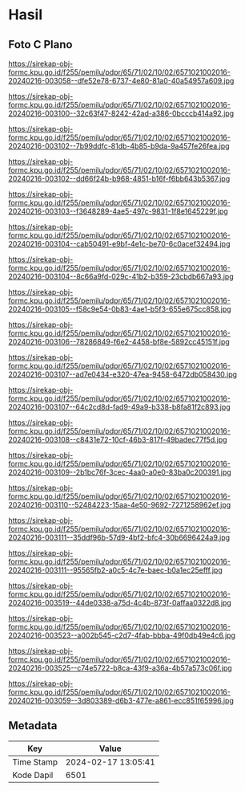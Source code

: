 # Hasil

## Foto C Plano

https://sirekap-obj-formc.kpu.go.id/f255/pemilu/pdpr/65/71/02/10/02/6571021002016-20240216-003058--dfe52e78-6737-4e80-81a0-40a54957a609.jpg

https://sirekap-obj-formc.kpu.go.id/f255/pemilu/pdpr/65/71/02/10/02/6571021002016-20240216-003100--32c63f47-8242-42ad-a386-0bcccb414a92.jpg

https://sirekap-obj-formc.kpu.go.id/f255/pemilu/pdpr/65/71/02/10/02/6571021002016-20240216-003102--7b99ddfc-81db-4b85-b9da-9a457fe26fea.jpg

https://sirekap-obj-formc.kpu.go.id/f255/pemilu/pdpr/65/71/02/10/02/6571021002016-20240216-003102--dd66f24b-b968-4851-b16f-f6bb643b5367.jpg

https://sirekap-obj-formc.kpu.go.id/f255/pemilu/pdpr/65/71/02/10/02/6571021002016-20240216-003103--f3648289-4ae5-497c-9831-1f8e1645229f.jpg

https://sirekap-obj-formc.kpu.go.id/f255/pemilu/pdpr/65/71/02/10/02/6571021002016-20240216-003104--cab50491-e9bf-4e1c-be70-6c0acef32494.jpg

https://sirekap-obj-formc.kpu.go.id/f255/pemilu/pdpr/65/71/02/10/02/6571021002016-20240216-003104--8c66a9fd-029c-41b2-b359-23cbdb667a93.jpg

https://sirekap-obj-formc.kpu.go.id/f255/pemilu/pdpr/65/71/02/10/02/6571021002016-20240216-003105--f58c9e54-0b83-4ae1-b5f3-655e675cc858.jpg

https://sirekap-obj-formc.kpu.go.id/f255/pemilu/pdpr/65/71/02/10/02/6571021002016-20240216-003106--78286849-f6e2-4458-bf8e-5892cc45151f.jpg

https://sirekap-obj-formc.kpu.go.id/f255/pemilu/pdpr/65/71/02/10/02/6571021002016-20240216-003107--ad7e0434-e320-47ea-9458-6472db058430.jpg

https://sirekap-obj-formc.kpu.go.id/f255/pemilu/pdpr/65/71/02/10/02/6571021002016-20240216-003107--64c2cd8d-fad9-49a9-b338-b8fa81f2c893.jpg

https://sirekap-obj-formc.kpu.go.id/f255/pemilu/pdpr/65/71/02/10/02/6571021002016-20240216-003108--c8431e72-10cf-46b3-817f-49badec77f5d.jpg

https://sirekap-obj-formc.kpu.go.id/f255/pemilu/pdpr/65/71/02/10/02/6571021002016-20240216-003109--2b1bc76f-3cec-4aa0-a0e0-83ba0c200391.jpg

https://sirekap-obj-formc.kpu.go.id/f255/pemilu/pdpr/65/71/02/10/02/6571021002016-20240216-003110--52484223-15aa-4e50-9692-7271258962ef.jpg

https://sirekap-obj-formc.kpu.go.id/f255/pemilu/pdpr/65/71/02/10/02/6571021002016-20240216-003111--35ddf96b-57d9-4bf2-bfc4-30b6696424a9.jpg

https://sirekap-obj-formc.kpu.go.id/f255/pemilu/pdpr/65/71/02/10/02/6571021002016-20240216-003111--95565fb2-a0c5-4c7e-baec-b0a1ec25efff.jpg

https://sirekap-obj-formc.kpu.go.id/f255/pemilu/pdpr/65/71/02/10/02/6571021002016-20240216-003519--44de0338-a75d-4c4b-873f-0affaa0322d8.jpg

https://sirekap-obj-formc.kpu.go.id/f255/pemilu/pdpr/65/71/02/10/02/6571021002016-20240216-003523--a002b545-c2d7-4fab-bbba-49f0db49e4c6.jpg

https://sirekap-obj-formc.kpu.go.id/f255/pemilu/pdpr/65/71/02/10/02/6571021002016-20240216-003525--c74e5722-b8ca-43f9-a36a-4b57a573c06f.jpg

https://sirekap-obj-formc.kpu.go.id/f255/pemilu/pdpr/65/71/02/10/02/6571021002016-20240216-003059--3d803389-d6b3-477e-a861-ecc851f65996.jpg


## Metadata

| Key        | Value               |
| ---------- | ------------------- |
| Time Stamp | 2024-02-17 13:05:41 |
| Kode Dapil | 6501                |



